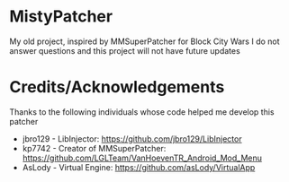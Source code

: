 # MistyPatcher
My old project, inspired by MMSuperPatcher for Block City Wars
I do not answer questions and this project will not have future updates

# Credits/Acknowledgements
Thanks to the following individuals whose code helped me develop this patcher

* jbro129 - LibInjector: https://github.com/jbro129/LibInjector
* kp7742 - Creator of MMSuperPatcher: https://github.com/LGLTeam/VanHoevenTR_Android_Mod_Menu
* AsLody - Virtual Engine: https://github.com/asLody/VirtualApp
